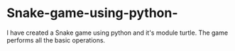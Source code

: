# Snake-game-using-python-
I have created a Snake game using python and it's module turtle. The game performs all the basic operations.

